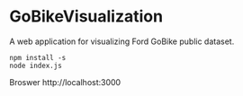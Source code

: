 # GoBikeVisualization
A web application for visualizing Ford GoBike public dataset.

    npm install -s
    node index.js
Broswer http://localhost:3000
